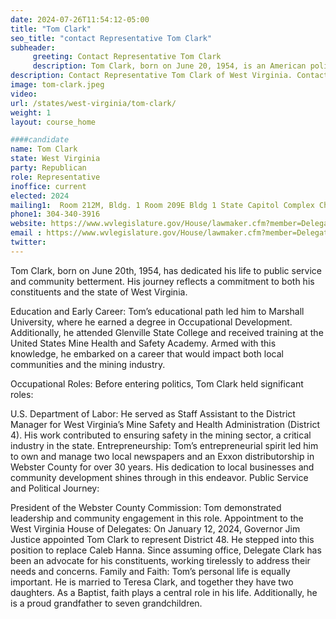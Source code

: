 ```yaml
---
date: 2024-07-26T11:54:12-05:00
title: "Tom Clark"
seo_title: "contact Representative Tom Clark"
subheader:
     greeting: Contact Representative Tom Clark
     description: Tom Clark, born on June 20, 1954, is an American politician affiliated with the Republican Party. He serves as a member of the West Virginia House of Delegates, representing District 48, and assumed office on January 12, 2024.
description: Contact Representative Tom Clark of West Virginia. Contact information for Tom Clark includes email address, phone number, and mailing address.
image: tom-clark.jpeg
video:
url: /states/west-virginia/tom-clark/
weight: 1
layout: course_home

####candidate
name: Tom Clark
state: West Virginia
party: Republican
role: Representative
inoffice: current
elected: 2024
mailing1:  Room 212M, Bldg. 1 Room 209E Bldg 1 State Capitol Complex Charleston, WV 25305
phone1: 304-340-3916
website: https://www.wvlegislature.gov/House/lawmaker.cfm?member=Delegate%20Clark,%20T./
email : https://www.wvlegislature.gov/House/lawmaker.cfm?member=Delegate%20Clark,%20T./
twitter:
---
```

Tom Clark, born on June 20th, 1954, has dedicated his life to public service and community betterment. His journey reflects a commitment to both his constituents and the state of West Virginia.

Education and Early Career: Tom’s educational path led him to Marshall University, where he earned a degree in Occupational Development. Additionally, he attended Glenville State College and received training at the United States Mine Health and Safety Academy. Armed with this knowledge, he embarked on a career that would impact both local communities and the mining industry.

Occupational Roles: Before entering politics, Tom Clark held significant roles:

U.S. Department of Labor: He served as Staff Assistant to the District Manager for West Virginia’s Mine Safety and Health Administration (District 4). His work contributed to ensuring safety in the mining sector, a critical industry in the state.
Entrepreneurship: Tom’s entrepreneurial spirit led him to own and manage two local newspapers and an Exxon distributorship in Webster County for over 30 years. His dedication to local businesses and community development shines through in this endeavor.
Public Service and Political Journey:

President of the Webster County Commission: Tom demonstrated leadership and community engagement in this role.
Appointment to the West Virginia House of Delegates: On January 12, 2024, Governor Jim Justice appointed Tom Clark to represent District 48. He stepped into this position to replace Caleb Hanna. Since assuming office, Delegate Clark has been an advocate for his constituents, working tirelessly to address their needs and concerns.
Family and Faith: Tom’s personal life is equally important. He is married to Teresa Clark, and together they have two daughters. As a Baptist, faith plays a central role in his life. Additionally, he is a proud grandfather to seven grandchildren.
